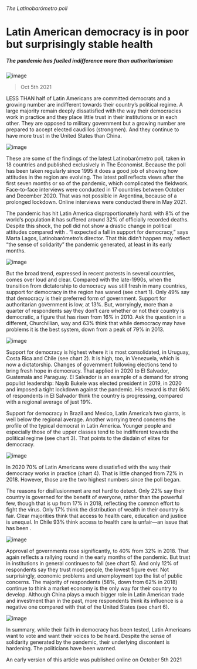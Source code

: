 ###### The Latinobarómetro poll
# Latin American democracy is in poor but surprisingly stable health 
##### The pandemic has fuelled indifference more than authoritarianism 
![image](images/20211009_amd001.jpg) 
> Oct 5th 2021 
LESS THAN half of Latin Americans are committed democrats and a growing number are indifferent towards their country’s political regime. A large majority remain deeply dissatisfied with the way their democracies work in practice and they place little trust in their institutions or in each other. They are opposed to military government but a growing number are prepared to accept elected caudillos (strongmen). And they continue to have more trust in the United States than China.
![image](images/20211009_AMC521.png) 

These are some of the findings of the latest Latinobarómetro poll, taken in 18 countries and published exclusively in The Economist. Because the poll has been taken regularly since 1995 it does a good job of showing how attitudes in the region are evolving. The latest poll reflects views after the first seven months or so of the pandemic, which complicated the fieldwork. Face-to-face interviews were conducted in 17 countries between October and December 2020. That was not possible in Argentina, because of a prolonged lockdown. Online interviews were conducted there in May 2021.

The pandemic has hit Latin America disproportionately hard: with 8% of the world’s population it has suffered around 32% of officially recorded deaths. Despite this shock, the poll did not show a drastic change in political attitudes compared with . “I expected a fall in support for democracy,” says Marta Lagos, Latinobarómetro’s director. That this didn’t happen may reflect “the sense of solidarity” the pandemic generated, at least in its early months. 
![image](images/20211009_AMC534.png) 

But the broad trend, expressed in recent protests in several countries, comes over loud and clear. Compared with the late-1990s, when the transition from dictatorship to democracy was still fresh in many countries, support for democracy in the region has waned (see chart 1). Only 49% say that democracy is their preferred form of government. Support for authoritarian government is low, at 13%. But, worryingly, more than a quarter of respondents say they don’t care whether or not their country is democratic, a figure that has risen from 16% in 2010. Ask the question in a different, Churchillian, way and 63% think that while democracy may have problems it is the best system, down from a peak of 79% in 2013.
![image](images/20211009_AMC527.png) 

Support for democracy is highest where it is most consolidated, in Uruguay, Costa Rica and Chile (see chart 2). It is high, too, in Venezuela, which is now a dictatorship. Changes of government following elections tend to bring fresh hope in democracy. That applied in 2020 to El Salvador, Guatemala and Paraguay. El Salvador is an example of a demand for strong populist leadership: Nayib Bukele was elected president in 2019,  in 2020 and imposed a tight lockdown against the pandemic. His reward is that 66% of respondents in El Salvador think the country is progressing, compared with a regional average of just 19%.
Support for democracy in Brazil and Mexico, Latin America’s two giants, is well below the regional average. Another worrying trend concerns the profile of the typical democrat in Latin America. Younger people and especially those of the upper classes tend to be indifferent towards the political regime (see chart 3). That points to the disdain of elites for democracy.
![image](images/20211009_AMC541.png) 

In 2020 70% of Latin Americans were dissatisfied with the way their democracy works in practice (chart 4). That is little changed from 72% in 2018. However, those are the two highest numbers since the poll began.
The reasons for disillusionment are not hard to detect. Only 22% say their country is governed for the benefit of everyone, rather than the powerful few, though that is up from 17% in 2018, reflecting the common effort to fight the virus. Only 17% think the distribution of wealth in their country is fair. Clear majorities think that access to health care, education and justice is unequal. In Chile 93% think access to health care is unfair—an issue that has been .
![image](images/20211009_AMC525.png) 

Approval of governments rose significantly, to 40% from 32% in 2018. That again reflects a rallying round in the early months of the pandemic. But trust in institutions in general continues to fall (see chart 5). And only 12% of respondents say they trust most people, the lowest figure ever. Not surprisingly, economic problems and unemployment top the list of public concerns. The majority of respondents (58%, down from 62% in 2018) continue to think a market economy is the only way for their country to develop. Although China plays a much bigger role in Latin American trade and investment than in the past, more respondents think its influence is a negative one compared with that of the United States (see chart 6).
![image](images/20211009_AMC526_0.png) 

In summary, while their faith in democracy has been tested, Latin Americans want to vote and want their voices to be heard. Despite the sense of solidarity generated by the pandemic, their underlying discontent is hardening. The politicians have been warned.

An early version of this article was published online on October 5th 2021
